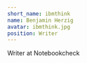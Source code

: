 ```yaml
---
short_name: ibmthink
name: Benjamin Herzig
avatar: ibmthink.jpg
position: Writer
---
```

Writer at Notebookcheck